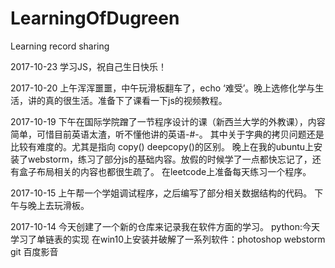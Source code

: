 # LearningOfDugreen
Learning record sharing

2017-10-23
学习JS，祝自己生日快乐！

2017-10-20
上午浑浑噩噩，中午玩滑板翻车了，echo ‘难受’。晚上选修化学与生活，讲的真的很生活。准备下了课看一下js的视频教程。


2017-10-19
下午在国际学院蹭了一节程序设计的课（新西兰大学的外教课），内容简单，可惜目前英语太渣，听不懂他讲的英语-#-。
其中关于字典的拷贝问题还是比较有难度的。尤其是指向 copy() deepcopy()的区别。
晚上在我的ubuntu上安装了webstorm，练习了部分js的基础内容。放假的时候学了一点都快忘记了，还有盒子布局相关的内容也都很生疏了。
在leetcode上准备每天练习一个程序。


2017-10-15
上午帮一个学姐调试程序，之后编写了部分相关数据结构的代码。
下午与晚上去玩滑板。


2017-10-14
今天创建了一个新的仓库来记录我在软件方面的学习。
python:今天学习了单链表的实现
在win10上安装并破解了一系列软件：photoshop webstorm git 百度影音
